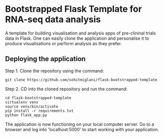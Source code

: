 # Bootstrapped Flask Template for RNA-seq data analysis

A template for building visualisation and analysis apps of pre-clininal trials data in Flask. One can easily clone the application and personalise it to produce visualisations or perform analysis as they prefer.

## Deploying the application

Step 1. Clone the repository using the command: 
```terminal
git clone https://github.com/sohitmiglani/flask-bootstrapped-template
```
Step 2. CD into the cloned repository and run the command: 
```terminal
cd flask-bootstrapped-template
virtualenv venv
source venv/bin/activate
pip install -r requirements.txt
python flask_app.py
```

The application is now functioning on your local computer server. Go to a browser and log into 'localhost:5000' to start working with your application.
